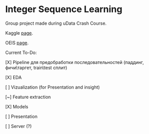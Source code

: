 # Integer Sequence Learning

Group project made during uData Crash Course.

Kaggle [page](https://www.kaggle.com/c/integer-sequence-learning/).

OEIS [page](https://oeis.org/).

Current To-Do:

[X] Pipeline для предобработки последовательностей (паддинг, фичи\таргет, train\test сплит)

[X] EDA

[ ] Vizualization (for Presentation and insight)

[~] Feature extraction

[X] Models

[ ] Presentation

[ ] Server (?)
